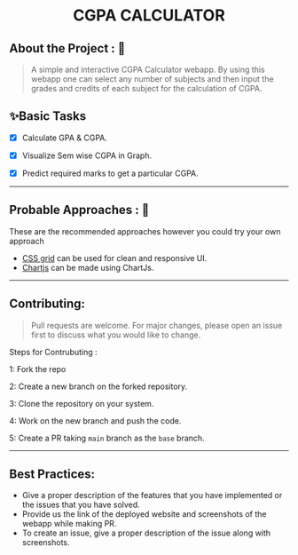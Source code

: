 <h1 align="center">CGPA CALCULATOR</h1>

## About the Project : 🎯

> A simple and interactive CGPA Calculator webapp. By using this webapp one can select any number of subjects and then input the grades and credits of each subject for the calculation of CGPA.



##  ✨Basic Tasks
- [x] Calculate GPA & CGPA.
- [x] Visualize Sem wise CGPA in Graph.
- [x] Predict required marks to get a particular CGPA.



---

## Probable Approaches : 💭 
These are the recommended approaches however you could try your own approach
* [CSS grid](https://www.youtube.com/watch?v=jV8B24rSN5o) can be used for clean and responsive UI.
* [Chartjs](https://www.chartjs.org/) can be made using ChartJs.


---

## Contributing:

>Pull requests are welcome. For major changes, please open an issue first to discuss what you would like to change.

Steps for Contrubuting :

1: Fork the repo

2: Create a new branch on the forked repository.

3: Clone the repository on your system.

4: Work on the new branch and push the code.

5: Create a PR taking `main` branch as the `base` branch.

---
## Best Practices:

* Give a proper description of the features that you have implemented or the issues that you have solved.
* Provide us the link of the deployed website and  screenshots of the webapp while making PR.
* To create an issue, give a proper description of the issue along with screenshots.


